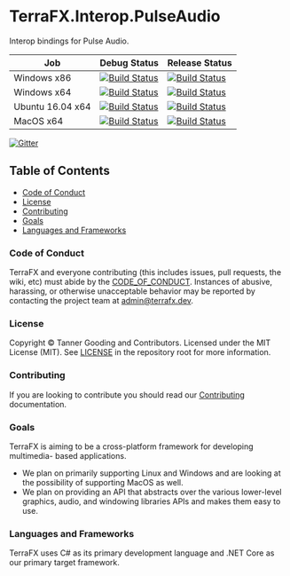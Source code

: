 # TerraFX.Interop.PulseAudio

Interop bindings for Pulse Audio.

| Job | Debug Status | Release Status |
| --- | ------------ | -------------- |
| Windows x86 | [![Build Status](https://dev.azure.com/tagoo/terrafx/_apis/build/status/terrafx.terrafx.interop.pulseaudio-ci?branchName=master&jobName=windows_debug_x86)](https://dev.azure.com/tagoo/terrafx/_build/latest?definitionId=2&branchName=master) | [![Build Status](https://dev.azure.com/tagoo/terrafx/_apis/build/status/terrafx.terrafx.interop.pulseaudio-ci?branchName=master&jobName=windows_release_x86)](https://dev.azure.com/tagoo/terrafx/_build/latest?definitionId=2&branchName=master) |
| Windows x64 | [![Build Status](https://dev.azure.com/tagoo/terrafx/_apis/build/status/terrafx.terrafx.interop.pulseaudio-ci?branchName=master&jobName=windows_debug_x64)](https://dev.azure.com/tagoo/terrafx/_build/latest?definitionId=2&branchName=master) | [![Build Status](https://dev.azure.com/tagoo/terrafx/_apis/build/status/terrafx.terrafx.interop.pulseaudio-ci?branchName=master&jobName=windows_release_x64)](https://dev.azure.com/tagoo/terrafx/_build/latest?definitionId=2&branchName=master) |
| Ubuntu 16.04 x64 | [![Build Status](https://dev.azure.com/tagoo/terrafx/_apis/build/status/terrafx.terrafx.interop.pulseaudio-ci?branchName=master&jobName=ubuntu_1604_debug_x64)](https://dev.azure.com/tagoo/terrafx/_build/latest?definitionId=2&branchName=master) | [![Build Status](https://dev.azure.com/tagoo/terrafx/_apis/build/status/terrafx.terrafx.interop.pulseaudio-ci?branchName=master&jobName=ubuntu_1604_release_x64)](https://dev.azure.com/tagoo/terrafx/_build/latest?definitionId=2&branchName=master) |
| MacOS x64 | [![Build Status](https://dev.azure.com/tagoo/terrafx/_apis/build/status/terrafx.terrafx.interop.pulseaudio-ci?branchName=master&jobName=macos_debug_x64)](https://dev.azure.com/tagoo/terrafx/_build/latest?definitionId=2&branchName=master) | [![Build Status](https://dev.azure.com/tagoo/terrafx/_apis/build/status/terrafx.terrafx.interop.pulseaudio-ci?branchName=master&jobName=macos_release_x64)](https://dev.azure.com/tagoo/terrafx/_build/latest?definitionId=2&branchName=master) |

[![Gitter](https://badges.gitter.im/terrafx/terrafx.svg)](https://gitter.im/terrafx/terrafx?utm_source=badge&utm_medium=badge&utm_campaign=pr-badge)

## Table of Contents

* [Code of Conduct](#code-of-conduct)
* [License](#license)
* [Contributing](#contributing)
* [Goals](#goals)
* [Languages and Frameworks](#languages-and-frameworks)

### Code of Conduct

TerraFX and everyone contributing (this includes issues, pull requests, the
wiki, etc) must abide by the [CODE_OF_CONDUCT](docs/CODE_OF_CONDUCT.md).
Instances of abusive, harassing, or otherwise unacceptable behavior may be
reported by contacting the project team at admin@terrafx.dev.

### License

Copyright © Tanner Gooding and Contributors. Licensed under the MIT License
(MIT). See [LICENSE](LICENSE.md) in the repository root for more information.

### Contributing

If you are looking to contribute you should read our
[Contributing](CONTRIBUTING.md) documentation.

### Goals

TerraFX is aiming to be a cross-platform framework for developing multimedia-
based applications.

* We plan on primarily supporting Linux and Windows and are looking at the
  possibility of supporting MacOS as well.
* We plan on providing an API that abstracts over the various lower-level
  graphics, audio, and windowing libraries APIs and makes them easy to use.

### Languages and Frameworks

TerraFX uses C# as its primary development language and .NET Core as our primary
target framework.
